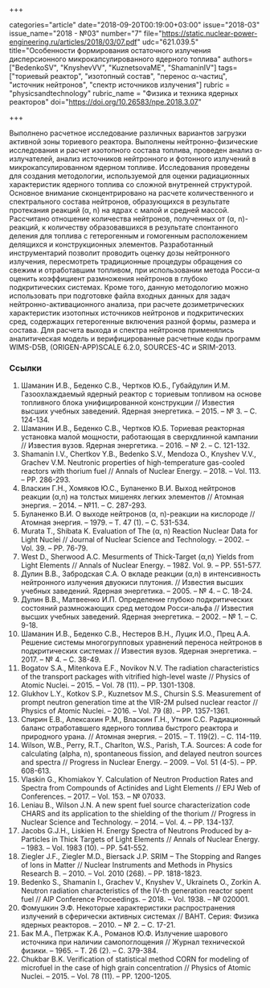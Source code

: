 +++

categories="article"
date="2018-09-20T00:19:00+03:00"
issue="2018-03"
issue_name="2018 - №03"
number="7"
file="https://static.nuclear-power-engineering.ru/articles/2018/03/07.pdf"
udc="621.039.5"
title="Особенности формирования остаточного излучения дисперсионного микрокапсулированного ядерного топлива"
authors=["BedenkoSV", "KnyshevVV", "KuznetsovaME", "ShamaninIV"]
tags=["ториевый реактор", "изотопный состав", "перенос α-частиц", "источник нейтронов", "спектр источников излучения"]
rubric = "physicsandtechnology"
rubric_name = "Физика и техника ядерных реакторов"
doi="https://doi.org/10.26583/npe.2018.3.07"

+++

Выполнено расчетное исследование различных вариантов загрузки активной зоны ториевого реактора. Выполнены нейтронно-физические исследования и расчет изотопного состава топлива, проведен анализ α-излучателей, анализ источников нейтронного и фотонного излучений в микрокапсулированном ядерном топливе. Исследования проведены для создания методологии, используемой для оценки радиационных характеристик ядерного топлива со сложной внутренней структурой. Основное внимание сконцентрировано на расчете количественного и спектрального состава нейтронов, образующихся в результате протекания реакций (α, n) на ядрах с малой и средней массой. Рассчитано отношение количества нейтронов, полученных от (α, n)-реакций, к количеству образовавшихся в результате спонтанного деления для топлива с гетерогенным и гомогенным расположением делящихся и конструкционных элементов. Разработанный инструментарий позволит проводить оценку дозы нейтронного излучения, пересмотреть традиционные процедуры обращения со свежим и отработавшим топливом, при использовании метода Росси-α оценить коэффициент размножения нейтронов в глубоко подкритических системах. Кроме того, данную методологию можно использовать при подготовке файла входных данных для задач нейтронно-активационного анализа, при расчете дозиметрических характеристик изотопных источников нейтронов и подкритических сред, содержащих гетерогенные включения разной формы, размера и состава. Для расчета выхода и спектра нейтронов применялись аналитическая модель и верифицированные расчетные коды программ WIMS-D5B, (ORIGEN-APP)SCALE 6.2.0, SOURCES-4C и SRIM-2013.

### Ссылки

1. Шаманин И.В., Беденко С.В., Чертков Ю.Б., Губайдулин И.М. Газоохлаждаемый ядерный реактор с ториевым топливом на основе топливного блока унифицированной конструкции // Известия высших учебных заведений. Ядерная энергетика. – 2015. – № 3. – С. 124-134.
2. Шаманин И.В., Беденко С.В., Чертков Ю.Б. Ториевая реакторная установка малой мощности, работающая в сверхдлинной кампании // Известия вузов. Ядерная энергетика. – 2016. – № 2. – С. 121-132.
3. Shamanin I.V., Chertkov Y.B., Bedenko S.V., Mendoza O., Knyshev V.V., Grachev V.M. Neutronic properties of high-temperature gas-cooled reactors with thorium fuel // Annals of Nuclear Energy. – 2018. – Vol. 113. – PP. 286-293.
4. Власкин Г.Н., Хомяков Ю.С., Буланенко В.И. Выход нейтронов реакции (α,n) на толстых мишенях легких элементов // Атомная энергия. – 2014. – №11. – С. 287-293.
5. Буланенко В.И. О выходе нейтронов (α, n)-реакции на кислороде // Атомная энергия. – 1979. – Т. 47 (1). – С. 531-534.
6. Murata T., Shibata K. Evaluation of The (α, n) Reaction Nuclear Data for Light Nuclei // Journal of Nuclear Science and Technology. – 2002. – Vol. 39. – PP. 76-79.
7. West D., Sherwood A.C. Mesurments of Thick-Target (α,n) Yields from Light Elements // Annals of Nuclear Energy. – 1982. Vol. 9. – PP. 551-577.
8. Дулин В.В., Забродская С.А. О вкладе реакции (α,n) в интенсивность нейтронного излучения двуокиси плутония. // Известия высших учебных заведений. Ядерная энергетика. – 2005. – № 4. – С. 18-24.
9. Дулин В.В., Матвеенко И.П. Определение глубоко подкритических состояний размножающих сред методом Росси-альфа // Известия высших учебных заведений. Ядерная энергетика. – 2002. – № 1. – С. 9-18.
10. Шаманин И.В., Беденко С.В., Нестеров В.Н., Луцик И.О., Прец А.А. Решение системы многогрупповых уравнений переноса нейтронов в подкритических системах // Известия вузов. Ядерная энергетика. – 2017. – № 4. – С. 38-49.
11. Bogatov S.A., Mitenkova E.F., Novikov N.V. The radiation characteristics of the transport packages with vitrified high-level waste // Physics of Atomic Nuclei. – 2015. – Vol. 78 (11). – PP. 1301-1308.
12. Glukhov L.Y., Kotkov S.P., Kuznetsov M.S., Chursin S.S. Measurement of prompt neutron generation time at the VIR-2M pulsed nuclear reactor // Physics of Atomic Nuclei. – 2016. – Vol. 79 (8). – PP. 1357-1361.
13. Спирин Е.В., Алексахин Р.М., Власкин Г.Н., Уткин С.С. Радиационный баланс отработавшего ядерного топлива быстрого реактора и природного урана. // Атомная энергия. – 2015. – Т. 119(2). – С. 114-119.
14. Wilson, W.B., Perry, R.T., Charlton, W.S., Parish, T.A. Sources: A code for calculating (alpha, n), spontaneous fission, and delayed neutron sources and spectra // Progress in Nuclear Energy. – 2009. – Vol. 51 (4-5). – PP. 608-613.
15. Vlaskin G., Khomiakov Y. Calculation of Neutron Production Rates and Spectra from Compounds of Actinides and Light Elements // EPJ Web of Conferences. – 2017. – Vol. 153. – № 07033.
16. Leniau B., Wilson J.N. A new spent fuel source characterization code CHARS and its application to the shielding of the thorium // Progress in Nuclear Science and Technology. – 2014. – Vol. 4. – PP. 134-137.
17. Jacobs G.J.H., Liskien H. Energy Spectra of Neutrons Produced by a-Particles in Thick Targets of Light Elements // Annals of Nuclear Energy. – 1983. – Vol. 1983 (10). – PP. 541-552.
18. Ziegler J.F., Ziegler M.D., Biersack J.P. SRIM – The Stopping and Ranges of Ions in Matter // Nuclear Instruments and Methods in Physics Research B. – 2010. – Vol. 2010 (268). – PP. 1818-1823.
19. Bedenko S., Shamanin I., Grachev V., Knyshev V., Ukrainets O., Zorkin A. Neutron radiation characteristics of the IV-th generation reactor spent fuel // AIP Conference Proceedings. – 2018. – Vol. 1938. – № 020001.
20. Фомушкин Э.Ф. Некоторые характеристики распространения излучений в сферически активных системах // ВАНТ. Серия: Физика ядерных реакторов. – 2010. – № 2. – С. 17-21.
21. Бак M.A., Петржак K.A., Романов Ю.Ф. Излучение шарового источника при наличии самопоглощения // Журнал технической физики. – 1965. – Т. 26 (2). – С. 379-384.
22. Chukbar B.K. Verification of statistical method CORN for modeling of microfuel in the case of high grain concentration // Physics of Atomic Nuclei. – 2015. – Vol. 78 (11). – PP. 1200-1205.